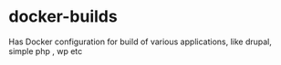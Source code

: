 # docker-builds
Has Docker configuration for build of various applications, like drupal, simple php , wp etc
